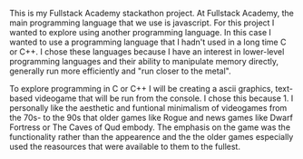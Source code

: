 This is my Fullstack Academy stackathon project. At Fullstack Academy, the main programming language that we use is javascript.
For this project I wanted to explore using another programming language. In this case I wanted to use a programming language that I hadn't used
in a long time C or C++. I chose these languages because I have an interest in lower-level programming languages and their ability to manipulate
memory directly, generally run more efficiently and "run closer to the metal".

To explore programming in C or C++ I will be creating a ascii graphics, text-based videogame that will be run from the console. I chose this because 1.
I personally like the aesthetic and funtional minimalism of videogames from the 70s- to the 90s that older games like Rogue and news games like
Dwarf Fortress or The Caves of Qud embody. The emphasis on the game was the functionality rather than the appearence and the the older games especially
used the reasources that were available to them to the fullest.
